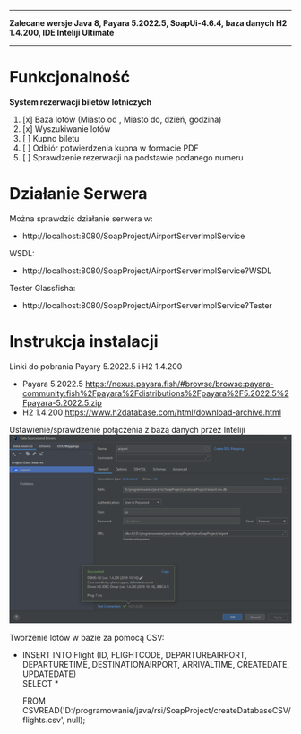 ___
**Zalecane wersje Java 8, Payara 5.2022.5, SoapUi-4.6.4, baza danych H2 1.4.200, IDE Inteliji Ultimate**
___
# Funkcjonalność

**System rezerwacji biletów lotniczych**
1) [x] Baza lotów (Miasto od , Miasto do, dzień, godzina)
2) [x] Wyszukiwanie lotów
3) [ ] Kupno biletu
4) [ ] Odbiór potwierdzenia kupna w formacie PDF
5) [ ] Sprawdzenie rezerwacji na podstawie podanego numeru

# Działanie Serwera
Można sprawdzić działanie serwera w:  
- http://localhost:8080/SoapProject/AirportServerImplService

WSDL:  
- http://localhost:8080/SoapProject/AirportServerImplService?WSDL

Tester Glassfisha:  
- http://localhost:8080/SoapProject/AirportServerImplService?Tester

# Instrukcja instalacji
Linki do pobrania Payary 5.2022.5 i H2 1.4.200
- Payara 5.2022.5 https://nexus.payara.fish/#browse/browse:payara-community:fish%2Fpayara%2Fdistributions%2Fpayara%2F5.2022.5%2Fpayara-5.2022.5.zip
- H2 1.4.200 https://www.h2database.com/html/download-archive.html


Ustawienie/sprawdzenie połączenia z bazą danych przez Inteliji       
![Alt text](screens/ustawienaPolaczeniaBazyWInteliji.png?raw=true "Polaczenie z baza danych przez Inteliji")    

Tworzenie lotów w bazie za pomocą CSV:
   - INSERT INTO Flight (ID, FLIGHTCODE, DEPARTUREAIRPORT, DEPARTURETIME, DESTINATIONAIRPORT, ARRIVALTIME, CREATEDATE, UPDATEDATE)      
     SELECT *

     FROM CSVREAD('D:/programowanie/java/rsi/SoapProject/createDatabaseCSV/flights.csv', null);

